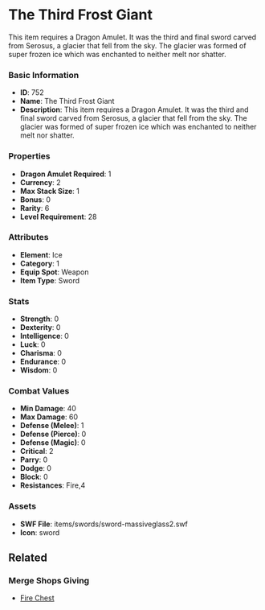 # The Third Frost Giant

This item requires a Dragon Amulet. It was the third and final sword carved from Serosus, a glacier that fell from the sky. The glacier was formed of super frozen ice which was enchanted to neither melt nor shatter.

### Basic Information

- **ID**: 752
- **Name**: The Third Frost Giant
- **Description**: This item requires a Dragon Amulet. It was the third and final sword carved from Serosus, a glacier that fell from the sky. The glacier was formed of super frozen ice which was enchanted to neither melt nor shatter.

### Properties

- **Dragon Amulet Required**: 1
- **Currency**: 2
- **Max Stack Size**: 1
- **Bonus**: 0
- **Rarity**: 6
- **Level Requirement**: 28

### Attributes

- **Element**: Ice
- **Category**: 1
- **Equip Spot**: Weapon
- **Item Type**: Sword

### Stats

- **Strength**: 0
- **Dexterity**: 0
- **Intelligence**: 0
- **Luck**: 0
- **Charisma**: 0
- **Endurance**: 0
- **Wisdom**: 0

### Combat Values

- **Min Damage**: 40
- **Max Damage**: 60
- **Defense (Melee)**: 1
- **Defense (Pierce)**: 0
- **Defense (Magic)**: 0
- **Critical**: 2
- **Parry**: 0
- **Dodge**: 0
- **Block**: 0
- **Resistances**: Fire,4

### Assets

- **SWF File**: items/swords/sword-massiveglass2.swf
- **Icon**: sword

## Related

### Merge Shops Giving

- [Fire Chest](../merge-shops/23-fire-chest.md)

